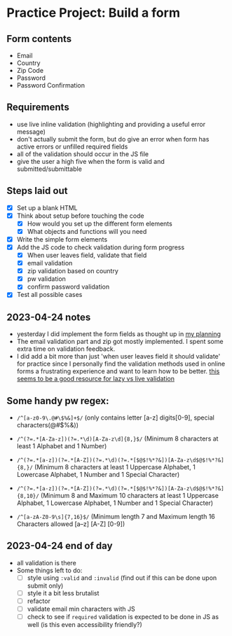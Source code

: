 # Practice Project: Build a form

## Form contents
- Email
- Country
- Zip Code
- Password
- Password Confirmation

## Requirements
- use live inline validation (highlighting and providing a useful error message)
- don't actually submit the form, but do give an error when form has active errors or unfilled required fields
- all of the validation should occur in the JS file
- give the user a high five when the form is valid and submitted/submittable

## Steps laid out
- [x] Set up a blank HTML
- [x] Think about setup before touching the code
  - [x] How would you set up the different form elements
  - [x] What objects and functions will you need
- [x] Write the simple form elements
- [x] Add the JS code to check validation during form progress
  - [x] When user leaves field, validate that field
  - [x] email validation
  - [x] zip validation based on country
  - [x] pw validation
  - [x] confirm password validation
- [x] Test all possible cases

## 2023-04-24 notes
- yesterday I did implement the form fields as thought up in [my planning](./planning.jpeg)
- The email validation part and zip got mostly implemented. I spent some extra time on validation feedback. 
- I did add a bit more than just 'when user leaves field it should validate' for practice since I personally find the validation methods used in online forms a frustrating experience and want to learn how to be better. [this seems to be a good resource for lazy vs live validation](https://www.smashingmagazine.com/2022/09/inline-validation-web-forms-ux/)

## Some handy pw regex:
- `/^[a-z0-9\.@#\$%&]+$/` (only contains letter [a-z] digits[0-9], special characters(@#$%&))

- `/^(?=.*[A-Za-z])(?=.*\d)[A-Za-z\d]{8,}$/` (Minimum 8 characters at least 1 Alphabet and 1 Number)

- `/^(?=.*[a-z])(?=.*[A-Z])(?=.*\d)(?=.*[$@$!%*?&])[A-Za-z\d$@$!%*?&]{8,}/` (Minimum 8 characters at least 1 Uppercase Alphabet, 1 Lowercase Alphabet, 1 Number and 1 Special Character)

- `/^(?=.*[a-z])(?=.*[A-Z])(?=.*\d)(?=.*[$@$!%*?&])[A-Za-z\d$@$!%*?&]{8,10}/` (Minimum 8 and Maximum 10 characters at least 1 Uppercase Alphabet, 1 Lowercase Alphabet, 1 Number and 1 Special Character)

- `/^[a-zA-Z0-9\s]{7,16}$/` (Minimum length 7 and Maximum length 16 Characters allowed [a–z] [A-Z] [0-9])

## 2023-04-24 end of day
- all validation is there
- Some things left to do:
  - [ ] style using `:valid` and `:invalid` (find out if this can be done upon submit only)
  - [ ] style it a bit less brutalist
  - [ ] refactor
  - [ ] validate email min characters with JS
  - [ ] check to see if `required` validation is expected to be done in JS as well (is this even accessibility friendly?)